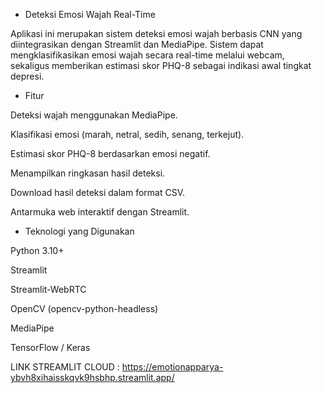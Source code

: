 - Deteksi Emosi Wajah Real-Time

Aplikasi ini merupakan sistem deteksi emosi wajah berbasis CNN yang diintegrasikan dengan Streamlit dan MediaPipe. Sistem dapat mengklasifikasikan emosi wajah secara real-time melalui webcam, sekaligus memberikan estimasi skor PHQ-8 sebagai indikasi awal tingkat depresi.

- Fitur

Deteksi wajah menggunakan MediaPipe.

Klasifikasi emosi (marah, netral, sedih, senang, terkejut).

Estimasi skor PHQ-8 berdasarkan emosi negatif.

Menampilkan ringkasan hasil deteksi.

Download hasil deteksi dalam format CSV.

Antarmuka web interaktif dengan Streamlit.

- Teknologi yang Digunakan

Python 3.10+

Streamlit

Streamlit-WebRTC

OpenCV (opencv-python-headless)

MediaPipe

TensorFlow / Keras


LINK STREAMLIT CLOUD : https://emotionapparya-ybvh8xihaisskqvk9hsbhp.streamlit.app/
